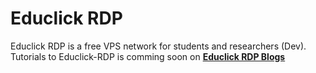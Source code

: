# Educlick RDP
Educlick RDP is a free VPS network for students and researchers (Dev). Tutorials to Educlick-RDP is comming soon on [**Educlick RDP Blogs**](https://amarnath-o2o.github.io/Educlick-RDP/how/)

